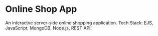 # Online Shop App
An interactve server-side online shopping application.
Tech Stack: EJS, JavaScript, MongoDB, Node.js, REST API.
